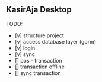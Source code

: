 ## KasirAja Desktop

TODO:
- [v] structure project
- [v] access database layer (gorm)
- [v] login
- [v] sync
- [] pos - transaction 
- [] transaction offline
- [] sync transaction